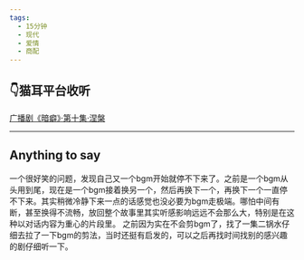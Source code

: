```yaml
---
tags:
  - 15分钟
  - 现代
  - 爱情
  - 商配
---
```

## 👇猫耳平台收听
[广播剧《暗癖》·第十集·涅槃](https://www.missevan.com/sound/player?id=10029345&from_album_id=8703196)

---
## Anything to say 
一个很好笑的问题，发现自己又一个bgm开始就停不下来了。之前是一个bgm从头用到尾，现在是一个bgm接着换另一个，然后再换下一个，再换下一个一直停不下来。其实稍微冷静下来一点的话感觉也没必要为bgm走极端。哪怕中间有断，甚至换得不流畅，放回整个故事里其实听感影响远远不会那么大，特别是在这种以对话内容为重心的片段里。
之前因为实在不会剪bgm了，找了一集二锅水仔细去拉了一下bgm的剪法，当时还挺有启发的，可以之后再找时间找别的感兴趣的剧仔细听一下。